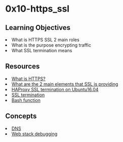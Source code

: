 # 0x10-https_ssl

## Learning Objectives
<li>What is HTTPS SSL 2 main roles</li>
<li>What is the purpose encrypting traffic</li>
<li>What SSL termination means</li>

## Resources
<li><a href="/rltoken/XT1BAiBL3Jpq1bn1q6IYXQ" target="_blank" title="What is HTTPS?">What is HTTPS?</a> </li>
<li><a href="/rltoken/STj5WkAPACBxOvwB77Ycrw" target="_blank" title="What are the 2 main elements that SSL is providing">What are the 2 main elements that SSL is providing</a> </li>
<li><a href="/rltoken/XD_RckEgjds0UkoMsfxp2A" target="_blank" title="HAProxy SSL termination on Ubuntu16.04">HAProxy SSL termination on Ubuntu16.04</a></li>
<li><a href="/rltoken/CKUICfppIWI6UC0coEMB8g" target="_blank" title="SSL termination">SSL termination</a> </li>
<li><a href="/rltoken/zPjZ7-eSSQsLFsGA16C1HQ" target="_blank" title="Bash function">Bash function</a> </li>

## Concepts
<li>
<a href="https://intranet.alxswe.com/concepts/12">DNS</a>
</li>
<li>
<a href="https://intranet.alxswe.com/concepts/68">Web stack debugging</a>
</li>
